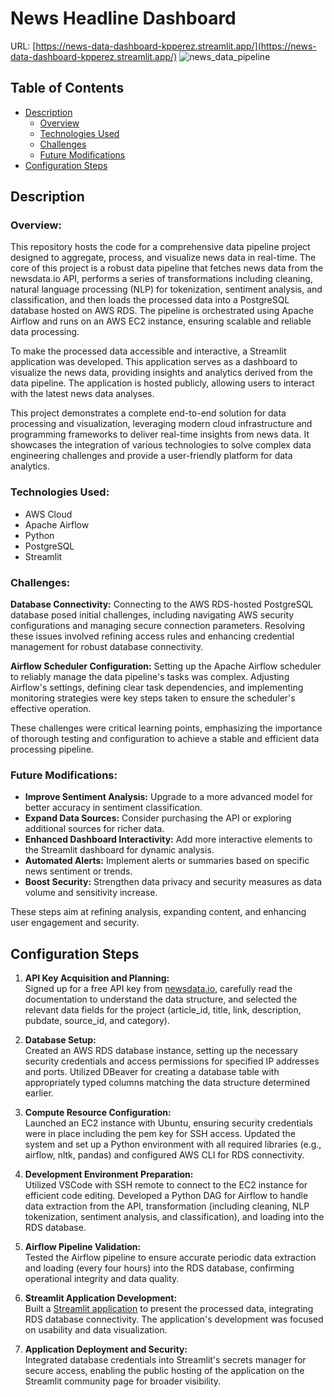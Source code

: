 # News Headline Dashboard
URL: [https://news-data-dashboard-kpperez.streamlit.app/](https://news-data-dashboard-kpperez.streamlit.app/)
![news_data_pipeline](https://github.com/kpperez/News-Data-Dashboard/assets/123265217/a38216d3-e019-4c57-8081-04e2ec014ef7)
## Table of Contents
- [Description]()
  - [Overview]()
  - [Technologies Used]()
  - [Challenges]()
  - [Future Modifications]()
- [Configuration Steps]()
## Description
### Overview:
This repository hosts the code for a comprehensive data pipeline project designed to aggregate, process, and visualize news data in real-time. The core of this project is a robust data pipeline that fetches news data from the newsdata.io API, performs a series of transformations including cleaning, natural language processing (NLP) for tokenization, sentiment analysis, and classification, and then loads the processed data into a PostgreSQL database hosted on AWS RDS. The pipeline is orchestrated using Apache Airflow and runs on an AWS EC2 instance, ensuring scalable and reliable data processing.

To make the processed data accessible and interactive, a Streamlit application was developed. This application serves as a dashboard to visualize the news data, providing insights and analytics derived from the data pipeline. The application is hosted publicly, allowing users to interact with the latest news data analyses.

This project demonstrates a complete end-to-end solution for data processing and visualization, leveraging modern cloud infrastructure and programming frameworks to deliver real-time insights from news data. It showcases the integration of various technologies to solve complex data engineering challenges and provide a user-friendly platform for data analytics.
### Technologies Used:
- AWS Cloud
- Apache Airflow
- Python
- PostgreSQL
- Streamlit
### Challenges:
**Database Connectivity:** Connecting to the AWS RDS-hosted PostgreSQL database posed initial challenges, including navigating AWS security configurations and managing secure connection parameters. Resolving these issues involved refining access rules and enhancing credential management for robust database connectivity.

**Airflow Scheduler Configuration:** Setting up the Apache Airflow scheduler to reliably manage the data pipeline's tasks was complex. Adjusting Airflow's settings, defining clear task dependencies, and implementing monitoring strategies were key steps taken to ensure the scheduler's effective operation.

These challenges were critical learning points, emphasizing the importance of thorough testing and configuration to achieve a stable and efficient data processing pipeline.
### Future Modifications:
- **Improve Sentiment Analysis:** Upgrade to a more advanced model for better accuracy in sentiment classification.
- **Expand Data Sources:** Consider purchasing the API or exploring additional sources for richer data.
- **Enhanced Dashboard Interactivity:** Add more interactive elements to the Streamlit dashboard for dynamic analysis.
- **Automated Alerts:** Implement alerts or summaries based on specific news sentiment or trends.
- **Boost Security:** Strengthen data privacy and security measures as data volume and sensitivity increase.
  
These steps aim at refining analysis, expanding content, and enhancing user engagement and security.
## Configuration Steps
1. **API Key Acquisition and Planning:** <br>
Signed up for a free API key from [newsdata.io](https://newsdata.io/), carefully read the documentation to understand the data structure, and selected the relevant data fields for the project (article_id, title, link, description, pubdate, source_id, and category).

2. **Database Setup:** <br>
Created an AWS RDS database instance, setting up the necessary security credentials and access permissions for specified IP addresses and ports. Utilized DBeaver for creating a database table with appropriately typed columns matching the data structure determined earlier.

3. **Compute Resource Configuration:** <br>
Launched an EC2 instance with Ubuntu, ensuring security credentials were in place including the pem key for SSH access. Updated the system and set up a Python environment with all required libraries (e.g., airflow, nltk, pandas) and configured AWS CLI for RDS connectivity.

4. **Development Environment Preparation:** <br>
Utilized VSCode with SSH remote to connect to the EC2 instance for efficient code editing. Developed a Python DAG for Airflow to handle data extraction from the API, transformation (including cleaning, NLP tokenization, sentiment analysis, and classification), and loading into the RDS database.

5. **Airflow Pipeline Validation:** <br>
Tested the Airflow pipeline to ensure accurate periodic data extraction and loading (every four hours) into the RDS database, confirming operational integrity and data quality.

6. **Streamlit Application Development:** <br>
Built a [Streamlit application](https://github.com/kpperez/News-Data-Dashboard/tree/main/streamlit_app) to present the processed data, integrating RDS database connectivity. The application's development was focused on usability and data visualization.

7. **Application Deployment and Security:** <br>
Integrated database credentials into Streamlit's secrets manager for secure access, enabling the public hosting of the application on the Streamlit community page for broader visibility.
